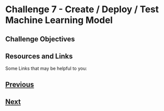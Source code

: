 # Challenge 7 - Create / Deploy / Test Machine Learning Model


## Challenge Objectives


## Resources and Links

Some Links that may be helpful to you: 

## [Previous](Challenge-6.md)
## [Next](Challenge-8.md)

